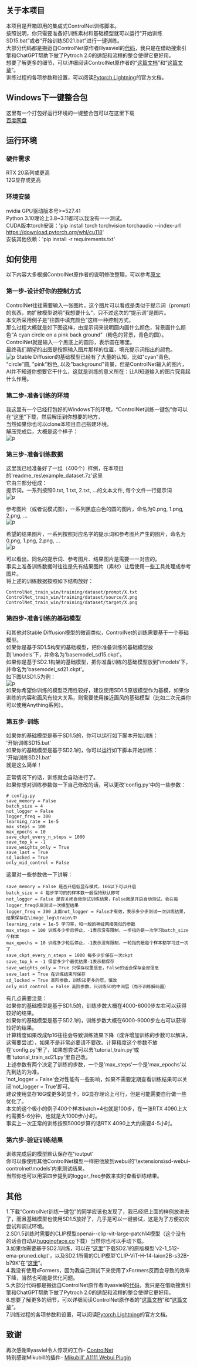 ## 关于本项目
本项目是开箱即用的集成式ControlNet训练脚本。  
按照说明，你只需要准备好训练素材和基础模型就可以运行“开始训练SD15.bat”或者“开始训练SD21.bat”进行一键训练。  
大部分代码都是搬运自ControlNet原作者lllyasviel的[代码](https://github.com/lllyasviel/ControlNet)，我只是在借助搜索引擎和ChatGPT帮助下做了Pytroch 2.0的适配和流程的整合使得它更好用。  
想要了解更多的细节，可以详细阅读ControlNet原作者的“[这篇文档](https://github.com/lllyasviel/ControlNet/blob/main/docs/train.md)”和“[这篇文章](https://arxiv.org/abs/2302.05543)”。  
训练过程的各项参数和设置，可以阅读[Pytorch Lightning](https://lightning.ai/docs/pytorch/stable/api/lightning.pytorch.trainer.trainer.Trainer.html#trainer)的官方文档。  

## Windows下一键整合包
这里有一个打包好运行环境的一键整合包可以在这里下载  
 [百度网盘](https://pan.baidu.com/s/1BsB8y86-eQ1gNcFD_HNnjw?pwd=CNTS)

## 运行环境

### 硬件需求

 RTX 20系列或更高  
 12G显存或更高  

### 环境安装
nvidia GPU驱动版本号>=527.41  
Python 3.10理论上3.8~3.11都可以我没有一一测试。  
CUDA版本torch安装：'pip install torch torchvision torchaudio --index-url https://download.pytorch.org/whl/cu118'  
安装其他依赖：'pip install -r requirements.txt'  

## 如何使用
以下内容大多根据ControlNet原作者的说明修改整理，可以参考[原文](https://github.com/lllyasviel/ControlNet/blob/main/docs/train.md)  
### 第一步-设计好你的控制方式
ControlNet往往需要输入一张图片，这个图片可以看成是类似于提示词（prompt）的东西，向扩散模型说明“我想要什么”，只不过这次的“提示词”是图片。  
本文所采用例子是“往圆中填充颜色”这样一种控制方式，  
那么过程大概就是如下图这样，由提示词来说明圆内画什么颜色，背景画什么颜色“A cyan circle on a pink back ground”（粉色的背景，青色的圆）。ControlNet就是输入一个黑底上的圆形，表示圆在哪里。  
最终我们期望的出图是按照输入图片那样的位置，填充提示词指出的颜色。  
![p](readme_res/1.png)
Stable Diffusion的基础模型已经有了大量的认知，比如"cyan"青色, "circle"圆, "pink"粉色, 以及"background"背景，但是ControlNet输入的图片，AI并不知道你想要它干什么，这就是训练的意义所在：让AI知道输入的图片究竟起什么作用。  

### 第二步-准备训练的环境
我这里有一个已经打包好的Windows下的环境，“ControlNet训练一键包”你可以在“[这里](https://pan.baidu.com/s/1BsB8y86-eQ1gNcFD_HNnjw?pwd=CNTS)”下载，然后解压到你想要的地方，  
当然如果你也可以clone本项目自己搭建环境。  
解压完成后，大概是这个样子：  
![p](readme_res/2.png)

### 第三步-准备训练数据
这里我已经准备好了一组（400个）样例，在本项目的'readme_res\example_dataset.7z'这里  
它由三部分组成：  
提示词，一系列按照0.txt, 1.txt, 2.txt, ...的文本文件, 每个文件一行提示词  
![p](readme_res/3.png)

参考图片（或者说模式图），一系列黑底白色的圆的图片，命名为0.png, 1.png, 2.png, ...  
![p](readme_res/4.png)

希望的结果图片，一系列按照对应名字的提示词和参考图片产生的图片，命名为0.png, 1.png, 2.png, ...  
![p](readme_res/5.png)

可以看出，同名的提示词、参考图片、结果图片是需要一一对应的。  
事实上准备训练数据时往往是先有结果图片（素材）让后使用一些工具处理成参考图片。  
将上述的训练数据按照如下结构放好：  

    ControlNet_train_win/training/dataset/prompt/X.txt
    ControlNet_train_win/training/dataset/source/X.png
    ControlNet_train_win/training/dataset/target/X.png


### 第四步-准备训练的基础模型
和其他对Stable Diffusion模型的微调类似，ControlNet的训练需要基于一个基础模型。  
如果你是基于SD1.5构架的基础模型，把你准备训练的基础模型放到'\models\'下，并命名为'basemodel_sd15.ckpt'。  
如果你是基于SD2.1构架的基础模型，把你准备训练的基础模型放到'\models\'下，并命名为'basemodel_sd21.ckpt'。  
如下图以SD1.5为例：  
![p](readme_res/6.png)  
如果你希望你训练的模型泛用性较好，建议使用SD1.5原版模型作为基模，如果你训练的内容和画风有较大关系，则需要使用接近画风的基础模型（比如二次元类你可以使用Anything系列）。  

### 第五步-训练
如果你的基础模型是基于SD1.5的，你可以运行如下脚本开始训练：  
'开始训练SD15.bat'  
如果你的基础模型是基于SD2.1的，你可以运行如下脚本开始训练：  
'开始训练SD21.bat'  
就是这么简单！  

正常情况下的话，训练就会自动进行了。  
如果你想对训练参数做一下自己修改的话，可以更改'config.py'中的一些参数：  

    # config.py
    save_memory = False
    batch_size = 4
    not_logger = False
    logger_freq = 300
    learning_rate = 1e-5
    max_steps = 100
    max_epochs = 10
    save_ckpt_every_n_steps = 1000
    save_top_k = -1
    save_weights_only = True
    save_last = True
    sd_locked = True
    only_mid_control = False

这里对一些参数做一下讲解：

    save_memory = False 是否开启低显存模式，16G以下可以开启  
    batch_size = 4 每步学习的的样本数一般保持默认即可  
    not_logger = False 是否关闭自动测试训练结果，False就是开启自动测试，会在每logger_freq步后测试一次模型结果  
    logger_freq = 300 上面not_logger = False才有效，表示多少步测试一次训练结果，结果保存在\image_log\train\中  
    learning_rate = 1e-5 学习率，和一般的神经网络类似的参数  
    max_steps = 100 训练多少步后停止，-1表示没有限制，一步指的是一次学习batch_size个样本  
    max_epochs = 10 训练多少轮后停止，-1表示没有限制，一轮指的是每个样本都学习过一次了  
    save_ckpt_every_n_steps = 1000 每多少步保存一次ckpt  
    save_top_k = -1 保留多少个最优结果-1表示都保存  
    save_weights_only = True 只保存权重信息，False的话会保存全部信息  
    save_last = True 在训练结束时保存  
    sd_locked = True 高阶参数，训练SD更多的层，慎改  
    only_mid_control = False 高阶参数，只训练SD的中间层（而不训练解码器）  

有几点需要注意：  
如果你的基础模型是基于SD1.5的，训练步数大概在4000-6000步左右可以获得较好的结果。  
如果你的基础模型是基于SD2.1的，训练步数大概在6000-9000步左右可以获得较好的结果。  
计算精度如果改成fp16往往会导致训练效果下降（或许增加训练的步数可以解决，这需要尝试），如果不是非常必要请不要改。计算精度这个参数不放在'config.py'里了，如果想尝试可以去'tutorial_train.py'或者'tutorial_train_sd21.py'里自己改。  
上述参数有两个决定了训练的步数，一个是'max_steps'一个是'max_epochs'以先到达的为准。  
'not_logger = False'会对性能有一些影响，如果不需要定期查看训练结果可以关闭'not_logger = True'即可。  
建议使用显存16G或更多的显卡，8G显存理论上可行，但是可能需要自行做一些优化了。  
本文的这个极小的例子400个样本batch=4也就是100步，在一张RTX 4090上大约需要5-6分钟，也就是大1000步/小时。  
事实上一次正常的训练按照5000步算的话RTX 4090上大约需要4-5小时。    

### 第六步-验证训练结果  
训练完成后的模型默认保存在'\output\'  
你可以像使用其他ControlNet模型一样把他放到webui的'\extensions\sd-webui-controlnet\models'内来测试结果。  
当然你也可以用第四步提到的logger_freq参数来实时查看训练结果。  

## 其他
1.下载“ControlNet训练一键包”的同学应该也发现了，我已经把上面的样例放进去了，而且基础模型也使用SD1.5放好了，几乎是可以一键尝试，这是为了方便初次尝试和调试环境。  
2.SD1.5训练时需要的CLIP模型openai--clip-vit-large-patch14模型（这个没有的话会自动从[huggingface.co](https://huggingface.co/openai/clip-vit-large-patch14/tree/main)下载）当然你也可以手动下载。  
3.如果你需要基于SD2.1训练，可以在“[这里](https://huggingface.co/stabilityai/stable-diffusion-2-1-base/tree/main)”下载SD2.1的原版模型'v2-1_512-ema-pruned.ckpt'，以及SD2.1所需的CLIP模型'CLIP-ViT-H-14-laion2B-s32B-b79K'在“[这里](https://huggingface.co/laion/CLIP-ViT-H-14-laion2B-s32B-b79K/tree/main)”。  
4.我没有使用xFormers，因为我自己测试下来使用了xFormers反而会导致的效率下降，当然也可能是优化问题。  
5.大部分代码都是搬运自ControlNet原作者lllyasviel的[代码](https://github.com/lllyasviel/ControlNet)，我只是在借助搜索引擎和ChatGPT帮助下做了Pytroch 2.0的适配和流程的整合使得它更好用。  
6.想要了解更多的细节，可以详细阅读ControlNet原作者的“[这篇文档](https://github.com/lllyasviel/ControlNet/blob/main/docs/train.md)”和“[这篇文章](https://arxiv.org/abs/2302.05543)”。  
7.训练过程的各项参数和设置，可以阅读[Pytorch Lightning](https://lightning.ai/docs/pytorch/stable/api/lightning.pytorch.trainer.trainer.Trainer.html#trainer)的官方文档。  

## 致谢
再次感谢lllyasviel令人惊叹的工作- [ControlNet](https://github.com/lllyasviel/ControlNet)  
特别感谢Mikubill的插件- [Mikubill' A1111 Webui Plugin](https://github.com/Mikubill/sd-webui-controlnet)
